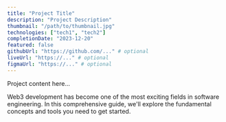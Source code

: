 ```yaml
---
title: "Project Title"
description: "Project Description"
thumbnail: "/path/to/thumbnail.jpg"
technologies: ["tech1", "tech2"]
completionDate: "2023-12-20"
featured: false
githubUrl: "https://github.com/..." # optional
liveUrl: "https://..." # optional
figmaUrl: "https://..." # optional
---
```


Project content here...

Web3 development has become one of the most exciting fields in software engineering. In this comprehensive guide, we'll explore the fundamental concepts and tools you need to get started.

